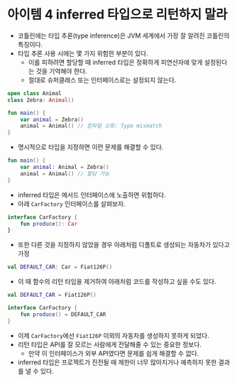 # 아이템 4 inferred 타입으로 리턴하지 말라

- 코틀린에는 타입 추론(type inference)은 JVM 세계에서 가장 잘 알려진 코틀린의 특징이다.
- 타입 추론 사용 시에는 몇 가지 위험한 부분이 있다.
    - 이를 피하려면 할당할 때 inferred 타입은 정확하게 피연산자에 맞게 설정된다는 것을 기억해야 한다.
    - 절대로 슈퍼클래스 또는 인터페이스로는 설정되지 않는다.

```kotlin
open class Animal
class Zebra: Animal()

fun main() {
	var animal = Zebra()
	animal = Animal() // 컴파일 오류: Type mismatch
}
```

- 명시적으로 타입을 지정하면 이런 문제를 해결할 수 있다.

```kotlin
fun main() {
	var animal: Animal = Zebra()
	animal = Animal() // 할당 가능
}
```

- inferred 타입은 메서드 인터페이스에 노출하면 위험하다.
- 아래 `CarFactory` 인터페이스를 살펴보자.

```kotlin
interface CarFactory {
	fun produce(): Car
}
```

- 또한 다른 것을 지정하지 않았을 경우 아래처럼 디폴트로 생성되는 자동차가 있다고 가정

```kotlin
val DEFAULT_CAR: Car = Fiat126P()
```

- 이 때 함수의 리턴 타입을 제거하여 아래처럼 코드를 작성하고 싶을 수도 있다.

```kotlin
val DEFAULT_CAR = Fiat126P()

interface CarFactory {
	fun produce() = DEFAULT_CAR
}
```

- 이제 `CarFactory`에선 `Fiat126P` 이외의 자동차를 생성하지 못하게 되었다.
- 리턴 타입은 API를 잘 모르는 사람에게 전달해줄 수 있는 중요한 정보다.
    - 만약 이 인터페이스가 외부 API였다면 문제를 쉽게 해결할 수 없다.
- inferred 타입은 프로젝트가 진전될 때 제한이 너무 많아지거나 예측하지 못한 결과를 낼 수 있다.
